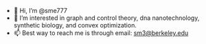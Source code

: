 - 👋 Hi, I’m @sme777
- 👀 I’m interested in graph and control theory, dna nanotechnology, synthetic biology, and convex optimization.
- 📫 Best way to reach me is through email: sm3@berkeley.edu

<!---
sme777/sme777 is a ✨ special ✨ repository because its `README.md` (this file) appears on your GitHub profile.
You can click the Preview link to take a look at your changes.
--->
